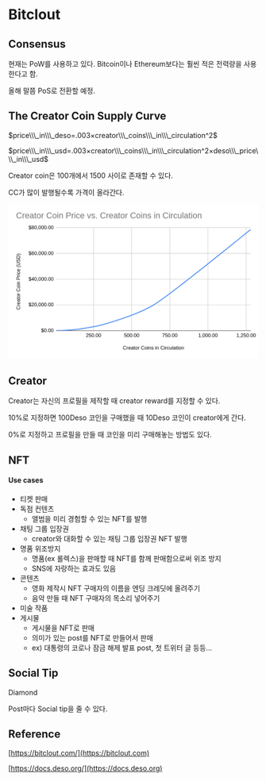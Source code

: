 # Bitclout

## Consensus

현재는 PoW를 사용하고 있다. Bitcoin이나 Ethereum보다는 훨씬 적은 전력량을 사용한다고 함.

올해 말쯤 PoS로 전환할 예정.

## The Creator Coin Supply Curve

$price\\\_in\\\_deso=.003×creator\\\_coins\\\_in\\\_circulation^2$

$price\\\_in\\\_usd=.003×creator\\\_coins\\\_in\\\_circulation^2×deso\\\_price\\\_in\\\_usd$

Creator coin은 100개에서 1500 사이로 존재할 수 있다.

CC가 많이 발행될수록 가격이 올라간다.

![](<../.gitbook/assets/Untitled (1).png>)

## Creator

Creator는 자신의 프로필을 제작할 때 creator reward를 지정할 수 있다.

10%로 지정하면 100Deso 코인을 구매했을 때 10Deso 코인이 creator에게 간다.

0%로 지정하고 프로필을 만들 때 코인을 미리 구매해놓는 방법도 있다.

## NFT

#### Use cases

* 티켓 판매
* 독점 컨텐츠
  * 앨범을 미리 경험할 수 있는 NFT를 발행
* 채팅 그룹 입장권
  * creator와 대화할 수 있는 채팅 그룹 입장권 NFT 발행
* 명품 위조방지
  * 명품(ex 롤렉스)을 판매할 때 NFT를 함께 판매함으로써 위조 방지
  * SNS에 자랑하는 효과도 있음
* 콘텐츠
  * 영화 제작시 NFT 구매자의 이름을 엔딩 크레딧에 올려주기
  * 음악 만들 때 NFT 구매자의 목소리 넣어주기
* 미술 작품
* 게시물
  * 게시물을 NFT로 판매
  * 의미가 있는 post를 NFT로 만들어서 판매
  * ex) 대통령의 코로나 잠금 해제 발표 post, 첫 트위터 글 등등...

## Social Tip

Diamond

Post마다 Social tip을 줄 수 있다.

## Reference

[https://bitclout.com/](https://bitclout.com)

[https://docs.deso.org/](https://docs.deso.org)
